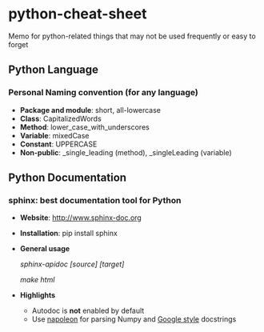 # python-cheat-sheet
Memo for python-related things that may not be used frequently or easy to forget

## Python Language
### Personal Naming convention (for any language)
- **Package and module**: short, all-lowercase
- **Class**: CapitalizedWords
- **Method**: lower_case_with_underscores
- **Variable**: mixedCase
- **Constant**: UPPERCASE
- **Non-public**: \_single_leading (method), \_singleLeading (variable)

## Python Documentation
### sphinx: best documentation tool for Python
- **Website**: <http://www.sphinx-doc.org>
- **Installation**: pip install sphinx
- **General usage**

  *sphinx-apidoc [source] [target]*
  
  *make html*
- **Highlights**
  * Autodoc is **not** enabled by default
  * Use [napoleon](https://pypi.python.org/pypi/sphinxcontrib-napoleon) for parsing Numpy and [Google style](http://www.sphinx-doc.org/en/stable/ext/example_google.html#example-google) docstrings
